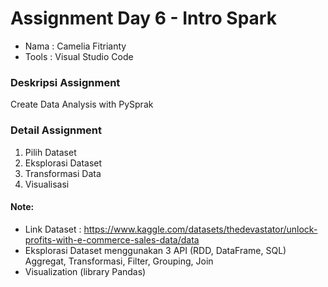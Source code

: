# Assignment Day 6 - Intro Spark
- Nama : Camelia Fitrianty
- Tools : Visual Studio Code

### Deskripsi Assignment
Create Data Analysis with PySprak
### Detail Assignment
1. Pilih Dataset
2. Eksplorasi Dataset
3. Transformasi Data
4. Visualisasi

#### Note: 
- Link Dataset : https://www.kaggle.com/datasets/thedevastator/unlock-profits-with-e-commerce-sales-data/data
- Eksplorasi Dataset menggunakan 3 API (RDD, DataFrame, SQL)
  Aggregat, Transformasi, Filter, Grouping, Join
- Visualization (library Pandas)
  
